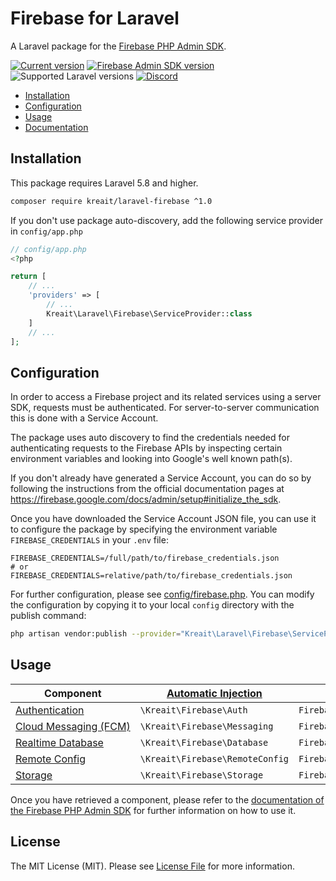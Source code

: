 # Firebase for Laravel

A Laravel package for the [Firebase PHP Admin SDK](https://github.com/kreait/firebase-php).

[![Current version](https://img.shields.io/packagist/v/kreait/laravel-firebase.svg?logo=composer)](https://packagist.org/packages/kreait/laravel-firebase)
[![Firebase Admin SDK version](https://img.shields.io/badge/Firebase%20Admin%20SDK-%5E4.30.1-blue)](https://packagist.org/packages/kreait/firebase-php)
![Supported Laravel versions](https://img.shields.io/badge/Laravel-%3E%3D5.8-blue)
[![Discord](https://img.shields.io/discord/523866370778333184.svg?color=7289da&logo=discord)](https://discord.gg/nbgVfty)

* [Installation](#installation)
* [Configuration](#configuration)
* [Usage](#usage)
* [Documentation](https://firebase-php.readthedocs.io/)

## Installation

This package requires Laravel 5.8 and higher.

```bash
composer require kreait/laravel-firebase ^1.0
```

If you don't use package auto-discovery, add the following service provider in `config/app.php`

```php
// config/app.php
<?php

return [
    // ...
    'providers' => [
        // ...
        Kreait\Laravel\Firebase\ServiceProvider::class
    ]
    // ...   
];
```

## Configuration

In order to access a Firebase project and its related services using a server SDK, requests must be authenticated.
For server-to-server communication this is done with a Service Account.

The package uses auto discovery to find the credentials needed for authenticating requests to the Firebase APIs
by inspecting certain environment variables and looking into Google's well known path(s).

If you don't already have generated a Service Account, you can do so by following the instructions from the 
official documentation pages at https://firebase.google.com/docs/admin/setup#initialize_the_sdk.

Once you have downloaded the Service Account JSON file, you can use it to configure the package by specifying
the environment variable `FIREBASE_CREDENTIALS` in your `.env` file:

```
FIREBASE_CREDENTIALS=/full/path/to/firebase_credentials.json
# or
FIREBASE_CREDENTIALS=relative/path/to/firebase_credentials.json
```

For further configuration, please see [config/firebase.php](config/firebase.php). You can modify the configuration
by copying it to your local `config` directory with the publish command:

```bash
php artisan vendor:publish --provider="Kreait\Laravel\Firebase\ServiceProvider" --tag=config
```

## Usage

| Component | [Automatic Injection](https://laravel.com/docs/5.8/container#automatic-injection) | [Facades](https://laravel.com/docs/facades) | [`app()`](https://laravel.com/docs/helpers#method-app) |
| --- | --- | --- | --- |
| [Authentication](https://firebase-php.readthedocs.io/en/latest/authentication.html) | `\Kreait\Firebase\Auth` | `FirebaseAuth` | `app('firebase.auth')` |
| [Cloud&nbsp;Messaging&nbsp;(FCM)](https://firebase-php.readthedocs.io/en/latest/cloud-messaging.html) | `\Kreait\Firebase\Messaging` | `FirebaseMessaging` | `app('firebase.messaging')` |
| [Realtime Database](https://firebase-php.readthedocs.io/en/latest/realtime-database.html) | `\Kreait\Firebase\Database` | `FirebaseDatabase` | `app('firebase.database')` |
| [Remote Config](https://firebase-php.readthedocs.io/en/latest/remote-config.html) | `\Kreait\Firebase\RemoteConfig` | `FirebaseRemoteConfig` | `app('firebase.remote_config')` |
| [Storage](https://firebase-php.readthedocs.io/en/latest/storage.html) | `\Kreait\Firebase\Storage` | `FirebaseStorage` | `app('firebase.storage')` |

Once you have retrieved a component, please refer to the [documentation of the Firebase PHP Admin SDK](https://firebase-php.readthedocs.io) 
for further information on how to use it.

## License

The MIT License (MIT). Please see [License File](LICENSE) for more information.
